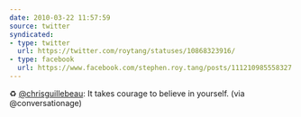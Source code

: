 ```yaml
---
date: 2010-03-22 11:57:59
source: twitter
syndicated:
- type: twitter
  url: https://twitter.com/roytang/statuses/10868323916/
- type: facebook
  url: https://www.facebook.com/stephen.roy.tang/posts/111210985558327
---
```


♻ [@chrisguillebeau](https://twitter.com/chrisguillebeau/): It takes courage to believe in yourself. (via @conversationage)